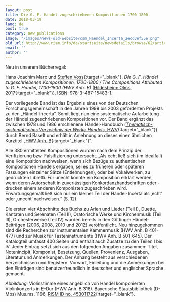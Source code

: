```yaml
---
layout: post
title: Die G. F. Händel zugeschriebenen Kompositionen 1700-1800
date: 2018-03-19
lang: de
post: true
category: new_publications
image: "/images/news-old-website/csm_Haendel_Incerta_2ecd3ef55e.png"
old_url: http://www.rism.info/de/startseite/newsdetails/browse/62/article/64/the-compositions-attributed-to-g-f-handel-1700-1800.html
email: ''
author: ''
---
```



Neu in unserem Bücherregal:

Hans Joachim Marx und [Steffen Voss](http://de.rism.info/de/mitarbeiter/dr-steffen-voss.html#c3002){:target="_blank"}, _Die G. F. Händel zugeschriebenen Kompositionen, 1700-1800 / The Compositions Attributed to G. F. Handel, 1700-1800 (HWV Anh. B)_ ([Hildesheim: Olms, 2017](http://www.olms.de/search/Detail.aspx?pr=2008841){:target="_blank"}). ISBN: 978-3-487-15483-1.

Der vorliegende Band ist das Ergebnis eines von der Deutschen Forschungsgemeinschaft in den Jahren 1999 bis 2003 geförderten Projekts zu den „Händel-Incerta“. Somit liegt nun eine systematische Aufarbeitung der Händel zugeschriebenen Kompositionen vor. Der Band ergänzt das zwischen 1978 und 1986 erschienene Händel-Handbuch ([_Thematisch-systematisches Verzeichnis der Werke Händels_, HWV](https://opac.rism.info/search?View=rism&q=HWV){:target="_blank"}) durch Bernd Baselt und erhält in Anlehnung an dieses einen ähnlichen Kurztitel „[HWV Anh. B](https://opac.rism.info/search?View=rism&q=HWV+Anh.){:target="_blank"}“.

Alle 380 ermittelten Kompositionen wurden nach dem Prinzip der Verifizierung bzw. Falsifizierung untersucht. „Als echt ließ sich (im Idealfall) eine Komposition nachweisen, wenn sich Bezüge zu authentischen Kompositionen Händels ergaben, sei es zu früheren oder späteren Fassungen einzelner Sätze (Entlehnungen), oder bei Vokalwerken, zu gedruckten Libretti. Für unecht konnte ein Komposition erklärt werden, wenn deren Autorschaft in zuverlässigen Konkordanzhandschriften oder -drucken einem anderen Komponisten zugeschrieben wird. Erwartungsgemäß ließ sich nur ein kleiner Teil der Händel-Incerta als ‚echt‘ oder ‚unecht‘ nachweisen.“ (S. 12)

Die ersten vier Abschnitte des Buchs zu Arien und Lieder (Teil I), Duette, Kantaten und Serenaten (Teil II), Oratorische Werke und Kirchenmusik (Teil III), Orchesterwerke (Teil IV) wurden bereits in den Göttinger Händel-Beiträgen (2006, 2008, 2010 und 2012) veröffentlicht. Neu hinzugekommen sind die Recherchen zur instrumentalen Kammermusik (HWV Anh. B 401-477) und zur Musik für Tasteninstrumente (HWV Anh. B 501-645). Der Katalogteil umfasst 400 Seiten und enthält auch Zusätze zu den Teilen I bis IV. Jeder Eintrag setzt sich aus den folgenden Angaben zusammen: Titel, Notenincipit, Komponist, Besetzung, Quellen, Provenienz, Ausgaben, Literatur und Anmerkungen. Der Anhang besteht aus verschiedenen Verzeichnissen und Registern. Vorwort, Einleitung und die Anmerkungen bei den Einträgen sind benutzerfreundlich in deutscher und englischer Sprache gemacht.

_Abbildung:_ Violinstimme eines angeblich von Händel komponierten Violinkonzerts in E-Dur (HWV Anh. B 318). Bayerische Staatsbibliothek (D-Mbs) Mus.ms. 1166, [RISM ID no. 453011722](https://opac.rism.info/search?id=453011722){:target="_blank"}.




